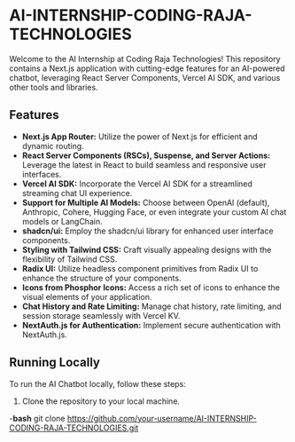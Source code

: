# AI-INTERNSHIP-CODING-RAJA-TECHNOLOGIES

Welcome to the AI Internship at Coding Raja Technologies! This repository contains a Next.js application with cutting-edge features for an AI-powered chatbot, leveraging React Server Components, Vercel AI SDK, and various other tools and libraries.

## Features

- **Next.js App Router:** Utilize the power of Next.js for efficient and dynamic routing.
- **React Server Components (RSCs), Suspense, and Server Actions:** Leverage the latest in React to build seamless and responsive user interfaces.
- **Vercel AI SDK:** Incorporate the Vercel AI SDK for a streamlined streaming chat UI experience.
- **Support for Multiple AI Models:** Choose between OpenAI (default), Anthropic, Cohere, Hugging Face, or even integrate your custom AI chat models or LangChain.
- **shadcn/ui:** Employ the shadcn/ui library for enhanced user interface components.
- **Styling with Tailwind CSS:** Craft visually appealing designs with the flexibility of Tailwind CSS.
- **Radix UI:** Utilize headless component primitives from Radix UI to enhance the structure of your components.
- **Icons from Phosphor Icons:** Access a rich set of icons to enhance the visual elements of your application.
- **Chat History and Rate Limiting:** Manage chat history, rate limiting, and session storage seamlessly with Vercel KV.
- **NextAuth.js for Authentication:** Implement secure authentication with NextAuth.js.

## Running Locally

To run the AI Chatbot locally, follow these steps:

1. Clone the repository to your local machine.

-**bash**
git clone https://github.com/your-username/AI-INTERNSHIP-CODING-RAJA-TECHNOLOGIES.git

